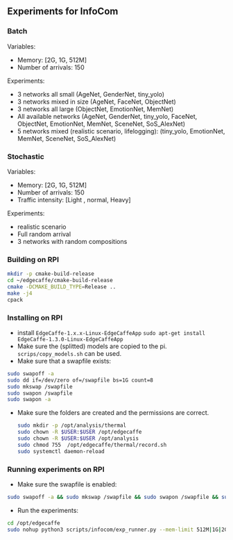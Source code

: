 ## Experiments for InfoCom

### Batch

Variables:
* Memory: [2G, 1G, 512M]
* Number of arrivals: 150


Experiments: 
* 3 networks all small (AgeNet, GenderNet, tiny_yolo)
* 3 networks mixed in size (AgeNet, FaceNet, ObjectNet)
* 3 networks all large (ObjectNet, EmotionNet, MemNet)
* All available networks (AgeNet, GenderNet, tiny_yolo, FaceNet, ObjectNet, EmotionNet, MemNet, SceneNet, SoS_AlexNet)
* 5 networks mixed (realistic scenario, lifelogging): (tiny_yolo, EmotionNet, MemNet, SceneNet, SoS_AlexNet)

### Stochastic
Variables:
* Memory: [2G, 1G, 512M]
* Number of arrivals: 150
* Traffic intensity: [Light , normal, Heavy]

Experiments:
* realistic scenario
* Full random arrival
* 3 networks with random compositions


### Building on RPI
```bash
mkdir -p cmake-build-release
cd ~/edgecaffe/cmake-build-release
cmake -DCMAKE_BUILD_TYPE=Release ..
make -j4
cpack
```

### Installing on RPI

* install `EdgeCaffe-1.x.x-Linux-EdgeCaffeApp`
    `sudo apt-get install EdgeCaffe-1.3.0-Linux-EdgeCaffeApp`
* Make sure the (splitted) models are copied to the pi. `scrips/copy_models.sh` can be used.
* Make sure that a swapfile exists:
```bash
sudo swapoff -a
sudo dd if=/dev/zero of=/swapfile bs=1G count=8
sudo mkswap /swapfile
sudo swapon /swapfile
sudo swapon -a
```
* Make sure the folders are created and the permissions are correct.
    ```bash
    sudo mkdir -p /opt/analysis/thermal
    sudo chown -R $USER:$USER /opt/edgecaffe
  sudo chown -R $USER:$USER /opt/analysis
  sudo chmod 755  /opt/edgecaffe/thermal/record.sh
  sudo systemctl daemon-reload 
    ```
 ### Running experiments on RPI
 * Make sure the swapfile is enabled:
 ```bash
sudo swapoff -a && sudo mkswap /swapfile && sudo swapon /swapfile && sudo swapon -a
 ```

* Run the experiments: 
```bash
cd /opt/edgecaffe 
sudo nohup python3 scripts/infocom/exp_runner.py --mem-limit 512M|1G|2G --logging true &
```